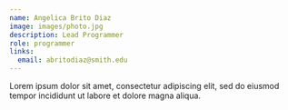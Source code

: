 ```yaml
---
name: Angelica Brito Diaz
image: images/photo.jpg
description: Lead Programmer
role: programmer
links:
  email: abritodiaz@smith.edu
---
```


Lorem ipsum dolor sit amet, consectetur adipiscing elit, sed do eiusmod tempor incididunt ut labore et dolore magna aliqua.
